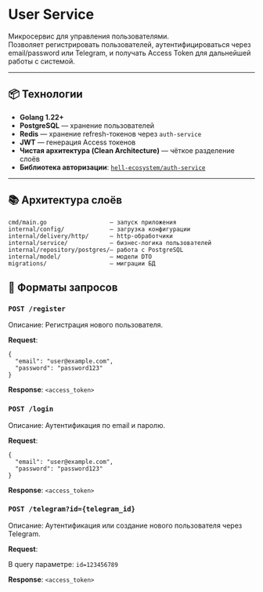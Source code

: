 # User Service

Микросервис для управления пользователями.  
Позволяет регистрировать пользователей, аутентифицироваться через email/password или Telegram, и получать Access Token для дальнейшей работы с системой.

---

## 📦 Технологии

- **Golang 1.22+**
- **PostgreSQL** — хранение пользователей
- **Redis** — хранение refresh-токенов через `auth-service`
- **JWT** — генерация Access токенов
- **Чистая архитектура (Clean Architecture)** — чёткое разделение слоёв
- **Библиотека авторизации**: [`hell-ecosystem/auth-service`](https://github.com/hell-ecosystem/auth-service)

---

## 📚 Архитектура слоёв

```plaintext
cmd/main.go                  — запуск приложения
internal/config/             — загрузка конфигурации
internal/delivery/http/      — http-обработчики
internal/service/            — бизнес-логика пользователей
internal/repository/postgres/— работа с PostgreSQL
internal/model/              — модели DTO
migrations/                  — миграции БД
```

## 🔑 Форматы запросов
### `POST /register`
Описание: Регистрация нового пользователя.

**Request**:
```
{
  "email": "user@example.com",
  "password": "password123"
}
```

**Response**:
`<access_token>`

### `POST /login`
Описание: Аутентификация по email и паролю.

**Request**:
```
{
  "email": "user@example.com",
  "password": "password123"
}
```

**Response**:
`<access_token>`

### `POST /telegram?id={telegram_id}`
Описание: Аутентификация или создание нового пользователя через Telegram.

**Request**:

В query параметре: `id=123456789`

**Response**:
`<access_token>`
